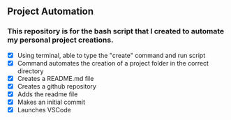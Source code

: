 ## Project Automation

### This repository is for the bash script that I created to automate my personal project creations.

- [x] Using terminal, able to type the "create" command and run script
- [x] Command automates the creation of a project folder in the correct directory
- [x] Creates a README.md file
- [x] Creates a github repository
- [x] Adds the readme file
- [x] Makes an initial commit
- [x] Launches VSCode